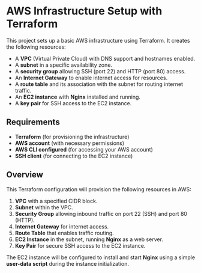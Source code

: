 # AWS Infrastructure Setup with Terraform

This project sets up a basic AWS infrastructure using Terraform. It creates the following resources:

- A **VPC** (Virtual Private Cloud) with DNS support and hostnames enabled.
- A **subnet** in a specific availability zone.
- A **security group** allowing SSH (port 22) and HTTP (port 80) access.
- An **Internet Gateway** to enable internet access for resources.
- A **route table** and its association with the subnet for routing internet traffic.
- An **EC2 instance** with **Nginx** installed and running.
- A **key pair** for SSH access to the EC2 instance.

## Requirements

- **Terraform** (for provisioning the infrastructure)
- **AWS account** (with necessary permissions)
- **AWS CLI configured** (for accessing your AWS account)
- **SSH client** (for connecting to the EC2 instance)

## Overview

This Terraform configuration will provision the following resources in AWS:

1. **VPC** with a specified CIDR block.
2. **Subnet** within the VPC.
3. **Security Group** allowing inbound traffic on port 22 (SSH) and port 80 (HTTP).
4. **Internet Gateway** for internet access.
5. **Route Table** that enables traffic routing.
6. **EC2 Instance** in the subnet, running **Nginx** as a web server.
7. **Key Pair** for secure SSH access to the EC2 instance.

The EC2 instance will be configured to install and start **Nginx** using a simple **user-data script** during the instance initialization.
